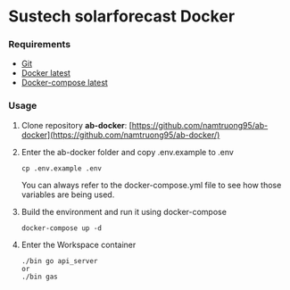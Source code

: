 # Sustech solarforecast Docker

### Requirements

- [Git](https://git-scm.com/downloads)
- [Docker latest](https://www.docker.com/)
- [Docker-compose latest](https://docs.docker.com/compose/)

### Usage

1.  Clone repository **ab-docker**:
   [https://github.com/namtruong95/ab-docker](https://github.com/namtruong95/ab-docker/)

2. Enter the ab-docker folder and copy .env.example to .env
    ```
    cp .env.example .env
    ```
    You can always refer to the docker-compose.yml file to see how those variables are being used.

3.  Build the environment and run it using docker-compose
    ```
    docker-compose up -d
    ```

4.  Enter the Workspace container
    ```
    ./bin go api_server
    or
    ./bin gas
    ```

